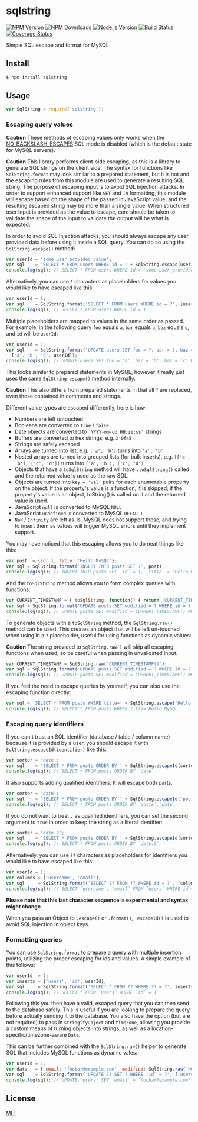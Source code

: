 # sqlstring

[![NPM Version][npm-version-image]][npm-url]
[![NPM Downloads][npm-downloads-image]][npm-url]
[![Node.js Version][node-image]][node-url]
[![Build Status][github-actions-ci-image]][github-actions-ci-url]
[![Coverage Status][coveralls-image]][coveralls-url]

Simple SQL escape and format for MySQL

## Install

```sh
$ npm install sqlstring
```

## Usage


```js
var SqlString = require('sqlstring');
```

### Escaping query values

**Caution** These methods of escaping values only works when the
[NO_BACKSLASH_ESCAPES](https://dev.mysql.com/doc/refman/5.7/en/sql-mode.html#sqlmode_no_backslash_escapes)
SQL mode is disabled (which is the default state for MySQL servers).

**Caution** This library performs client-side escaping, as this is a library
to generate SQL strings on the client side. The syntax for functions like
`SqlString.format` may look similar to a prepared statement, but it is not
and the escaping rules from this module are used to generate a resulting SQL
string. The purpose of escaping input is to avoid SQL Injection attacks.
In order to support enhanced support like `SET` and `IN` formatting, this
module will escape based on the shape of the passed in JavaScript value,
and the resulting escaped string may be more than a single value. When
structured user input is provided as the value to escape, care should be taken
to validate the shape of the input to validate the output will be what is
expected.

In order to avoid SQL Injection attacks, you should always escape any user
provided data before using it inside a SQL query. You can do so using the
`SqlString.escape()` method:

```js
var userId = 'some user provided value';
var sql    = 'SELECT * FROM users WHERE id = ' + SqlString.escape(userId);
console.log(sql); // SELECT * FROM users WHERE id = 'some user provided value'
```

Alternatively, you can use `?` characters as placeholders for values you would
like to have escaped like this:

```js
var userId = 1;
var sql    = SqlString.format('SELECT * FROM users WHERE id = ?', [userId]);
console.log(sql); // SELECT * FROM users WHERE id = 1
```

Multiple placeholders are mapped to values in the same order as passed. For example,
in the following query `foo` equals `a`, `bar` equals `b`, `baz` equals `c`, and
`id` will be `userId`:

```js
var userId = 1;
var sql    = SqlString.format('UPDATE users SET foo = ?, bar = ?, baz = ? WHERE id = ?',
  ['a', 'b', 'c', userId]);
console.log(sql); // UPDATE users SET foo = 'a', bar = 'b', baz = 'c' WHERE id = 1
```

This looks similar to prepared statements in MySQL, however it really just uses
the same `SqlString.escape()` method internally.

**Caution** This also differs from prepared statements in that all `?` are
replaced, even those contained in comments and strings.

Different value types are escaped differently, here is how:

* Numbers are left untouched
* Booleans are converted to `true` / `false`
* Date objects are converted to `'YYYY-mm-dd HH:ii:ss'` strings
* Buffers are converted to hex strings, e.g. `X'0fa5'`
* Strings are safely escaped
* Arrays are turned into list, e.g. `['a', 'b']` turns into `'a', 'b'`
* Nested arrays are turned into grouped lists (for bulk inserts), e.g. `[['a',
  'b'], ['c', 'd']]` turns into `('a', 'b'), ('c', 'd')`
* Objects that have a `toSqlString` method will have `.toSqlString()` called
  and the returned value is used as the raw SQL.
* Objects are turned into `key = 'val'` pairs for each enumerable property on
  the object. If the property's value is a function, it is skipped; if the
  property's value is an object, toString() is called on it and the returned
  value is used.
* JavaScript `null` is converted to MySQL `NULL`
* JavaScript `undefined` is converted to MySQL `DEFAULT`
* `NaN` / `Infinity` are left as-is. MySQL does not support these, and trying
  to insert them as values will trigger MySQL errors until they implement
  support.

You may have noticed that this escaping allows you to do neat things like this:

```js
var post  = {id: 1, title: 'Hello MySQL'};
var sql = SqlString.format('INSERT INTO posts SET ?', post);
console.log(sql); // INSERT INTO posts SET `id` = 1, `title` = 'Hello MySQL'
```

And the `toSqlString` method allows you to form complex queries with functions:

```js
var CURRENT_TIMESTAMP = { toSqlString: function() { return 'CURRENT_TIMESTAMP()'; } };
var sql = SqlString.format('UPDATE posts SET modified = ? WHERE id = ?', [CURRENT_TIMESTAMP, 42]);
console.log(sql); // UPDATE posts SET modified = CURRENT_TIMESTAMP() WHERE id = 42
```

To generate objects with a `toSqlString` method, the `SqlString.raw()` method can
be used. This creates an object that will be left un-touched when using in a `?`
placeholder, useful for using functions as dynamic values:

**Caution** The string provided to `SqlString.raw()` will skip all escaping
functions when used, so be careful when passing in unvalidated input.

```js
var CURRENT_TIMESTAMP = SqlString.raw('CURRENT_TIMESTAMP()');
var sql = SqlString.format('UPDATE posts SET modified = ? WHERE id = ?', [CURRENT_TIMESTAMP, 42]);
console.log(sql); // UPDATE posts SET modified = CURRENT_TIMESTAMP() WHERE id = 42
```

If you feel the need to escape queries by yourself, you can also use the escaping
function directly:

```js
var sql = 'SELECT * FROM posts WHERE title=' + SqlString.escape('Hello MySQL');
console.log(sql); // SELECT * FROM posts WHERE title='Hello MySQL'
```

### Escaping query identifiers

If you can't trust an SQL identifier (database / table / column name) because it is
provided by a user, you should escape it with `SqlString.escapeId(identifier)` like this:

```js
var sorter = 'date';
var sql    = 'SELECT * FROM posts ORDER BY ' + SqlString.escapeId(sorter);
console.log(sql); // SELECT * FROM posts ORDER BY `date`
```

It also supports adding qualified identifiers. It will escape both parts.

```js
var sorter = 'date';
var sql    = 'SELECT * FROM posts ORDER BY ' + SqlString.escapeId('posts.' + sorter);
console.log(sql); // SELECT * FROM posts ORDER BY `posts`.`date`
```

If you do not want to treat `.` as qualified identifiers, you can set the second
argument to `true` in order to keep the string as a literal identifier:

```js
var sorter = 'date.2';
var sql    = 'SELECT * FROM posts ORDER BY ' + SqlString.escapeId(sorter, true);
console.log(sql); // SELECT * FROM posts ORDER BY `date.2`
```

Alternatively, you can use `??` characters as placeholders for identifiers you would
like to have escaped like this:

```js
var userId = 1;
var columns = ['username', 'email'];
var sql     = SqlString.format('SELECT ?? FROM ?? WHERE id = ?', [columns, 'users', userId]);
console.log(sql); // SELECT `username`, `email` FROM `users` WHERE id = 1
```
**Please note that this last character sequence is experimental and syntax might change**

When you pass an Object to `.escape()` or `.format()`, `.escapeId()` is used to avoid SQL injection in object keys.

### Formatting queries

You can use `SqlString.format` to prepare a query with multiple insertion points,
utilizing the proper escaping for ids and values. A simple example of this follows:

```js
var userId  = 1;
var inserts = ['users', 'id', userId];
var sql     = SqlString.format('SELECT * FROM ?? WHERE ?? = ?', inserts);
console.log(sql); // SELECT * FROM `users` WHERE `id` = 1
```

Following this you then have a valid, escaped query that you can then send to the database safely.
This is useful if you are looking to prepare the query before actually sending it to the database.
You also have the option (but are not required) to pass in `stringifyObject` and `timeZone`,
allowing you provide a custom means of turning objects into strings, as well as a
location-specific/timezone-aware `Date`.

This can be further combined with the `SqlString.raw()` helper to generate SQL
that includes MySQL functions as dynamic vales:

```js
var userId = 1;
var data   = { email: 'foobar@example.com', modified: SqlString.raw('NOW()') };
var sql    = SqlString.format('UPDATE ?? SET ? WHERE `id` = ?', ['users', data, userId]);
console.log(sql); // UPDATE `users` SET `email` = 'foobar@example.com', `modified` = NOW() WHERE `id` = 1
```

## License

[MIT](LICENSE)

[npm-version-image]: https://img.shields.io/npm/v/sqlstring.svg
[npm-downloads-image]: https://img.shields.io/npm/dm/sqlstring.svg
[npm-url]: https://npmjs.org/package/sqlstring
[coveralls-image]: https://img.shields.io/coveralls/mysqljs/sqlstring/master.svg
[coveralls-url]: https://coveralls.io/r/mysqljs/sqlstring?branch=master
[github-actions-ci-image]: https://img.shields.io/github/workflow/status/mysqljs/sqlstring/ci/master?label=build
[github-actions-ci-url]: https://github.com/mysqljs/sqlstring/actions/workflows/ci.yml
[node-image]: https://img.shields.io/node/v/sqlstring.svg
[node-url]: https://nodejs.org/en/download
